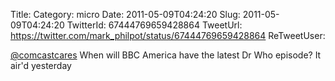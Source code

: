 Title: 
Category: micro
Date: 2011-05-09T04:24:20
Slug: 2011-05-09T04:24:20
TwitterId: 67444769659428864
TweetUrl: https://twitter.com/mark_philpot/status/67444769659428864
ReTweetUser: 

[@comcastcares](https://twitter.com/comcastcares) When will BBC America have the latest Dr Who episode?  It air'd yesterday